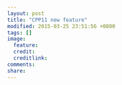 ```yaml
---
layout: post
title: "CPP11 new feature"
modified: 2015-03-25 23:51:56 +0800
tags: []
image:
  feature: 
  credit: 
  creditlink: 
comments: 
share: 
---
```

